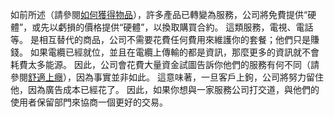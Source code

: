 如前所述（請參閱[如何獲得物品]()），許多產品已轉變為服務，公司將免費提供“硬體”，或先以虧損的價格提供“硬體”，以換取購買合約。
這類服務，電視、電話等。
是相互替代的商品，公司不需要花費任何費用來維護你的套餐；他們只是賺錢。
如果電纜已經就位，並且在電纜上傳輸的都是資訊，那麼更多的資訊就不會耗費太多能源。
因此，公司會花費大量資金試圖告訴你他們的服務有何不同（請參閱[舒適上癮]()），因為事實並非如此。
這意味著，一旦客戶上鉤，公司將努力留住他，因為廣告成本已經花了。
因此，如果你想與一家服務公司打交道，與他們的使用者保留部門來協商一個更好的交易。
